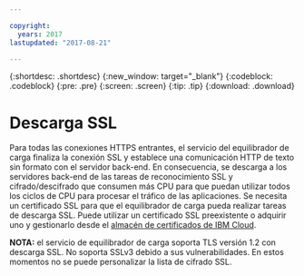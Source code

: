 ```yaml
---

copyright:
  years: 2017
lastupdated: "2017-08-21"

---
```


{:shortdesc: .shortdesc}
{:new_window: target="_blank"}
{:codeblock: .codeblock}
{:pre: .pre}
{:screen: .screen}
{:tip: .tip}
{:download: .download}

# Descarga SSL

Para todas las conexiones HTTPS entrantes, el servicio del equilibrador de carga finaliza la conexión SSL y establece una comunicación HTTP de texto sin formato con el servidor back-end. En consecuencia, se descarga a los servidores back-end de las tareas de reconocimiento SSL y cifrado/descifrado que consumen más CPU para que puedan utilizar todos los ciclos de CPU para procesar el tráfico de las aplicaciones. Se necesita un certificado SSL para que el equilibrador de carga pueda realizar tareas de descarga SSL. Puede utilizar un certificado SSL preexistente o adquirir uno y gestionarlo desde el [almacén de certificados de IBM Cloud](https://control.softlayer.com/security/sslcerts). 

**NOTA:** el servicio de equilibrador de carga soporta TLS versión 1.2 con descarga SSL. No soporta SSLv3 debido a sus vulnerabilidades. En estos momentos no se puede personalizar la lista de cifrado SSL. 
